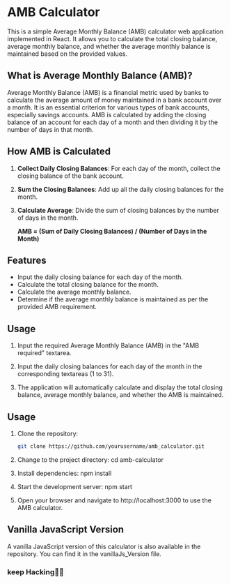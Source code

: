 # AMB Calculator

This is a simple Average Monthly Balance (AMB) calculator web application implemented in React. It allows you to calculate the total closing balance, average monthly balance, and whether the average monthly balance is maintained based on the provided values.

## What is Average Monthly Balance (AMB)?

Average Monthly Balance (AMB) is a financial metric used by banks to calculate the average amount of money maintained in a bank account over a month. It is an essential criterion for various types of bank accounts, especially savings accounts. AMB is calculated by adding the closing balance of an account for each day of a month and then dividing it by the number of days in that month.

## How AMB is Calculated

1. **Collect Daily Closing Balances**: For each day of the month, collect the closing balance of the bank account.

2. **Sum the Closing Balances**: Add up all the daily closing balances for the month.

3. **Calculate Average**: Divide the sum of closing balances by the number of days in the month.

   **AMB = (Sum of Daily Closing Balances) / (Number of Days in the Month)**

## Features

- Input the daily closing balance for each day of the month.
- Calculate the total closing balance for the month.
- Calculate the average monthly balance.
- Determine if the average monthly balance is maintained as per the provided AMB requirement.

## Usage

1. Input the required Average Monthly Balance (AMB) in the "AMB required" textarea.

2. Input the daily closing balances for each day of the month in the corresponding textareas (1 to 31).

3. The application will automatically calculate and display the total closing balance, average monthly balance, and whether the AMB is maintained.

## Usage

1. Clone the repository:

   ```bash
   git clone https://github.com/yourusername/amb_calculator.git

2. Change to the project directory:
cd amb-calculator

3. Install dependencies:
npm install

4. Start the development server:
npm start

5. Open your browser and navigate to http://localhost:3000 to use the AMB calculator.

## Vanilla JavaScript Version
A vanilla JavaScript version of this calculator is also available in the repository. You can find it in the vanillaJs_Version file.

### keep Hacking🚀✨